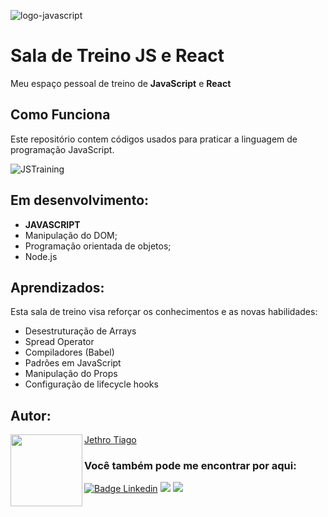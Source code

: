 ![logo-javascript](https://user-images.githubusercontent.com/103612874/202587581-ff231343-d815-4f5a-b684-17764fe785e5.png)

# Sala de Treino JS e React
Meu espaço pessoal de treino de <strong>JavaScript</strong> e <strong>React</strong>

## Como Funciona

Este repositório contem códigos usados para praticar a linguagem de programação JavaScript.

![JSTraining](https://user-images.githubusercontent.com/103612874/202919895-734246e0-cc6e-499f-aba7-bc648ea97928.jpg)

## Em desenvolvimento:

* <strong>JAVASCRIPT</strong>
* Manipulação do DOM;
* Programação orientada de objetos;
* Node.js

## Aprendizados:

Esta sala de treino visa reforçar os conhecimentos e as novas habilidades:

* Desestruturação de Arrays
* Spread Operator
* Compiladores (Babel)
* Padrões em JavaScript
* Manipulação do Props
* Configuração de lifecycle hooks


<h2 id="autor" align="left">Autor:</h2>
  <img align="left" src="https://avatars.githubusercontent.com/u/103612874?v=4" width=115>
<a href="https://github.com/JethroTiago">Jethro Tiago</a>
<h3 align="left">Você também pode me encontrar por aqui:</h3>
<p align="left">
  <a href="https://www.linkedin.com/in/jethrotiago/"><img src="https://img.shields.io/badge/LinkedIn-0077B5?style=for-the-badge&logo=linkedin&logoColor=white" alt="Badge Linkedin" /></a>
  <a href="https://www.youtube.com/c/BEIRADAAVENTURA" target="_blank"><img src="https://img.shields.io/badge/YouTube-FF0000?style=for-the-badge&logo=youtube&logoColor=white" target="_blank"></a>
  <a href="https://instagram.com/jethrotiago" target="_blank"><img src="https://img.shields.io/badge/-Instagram-%23E4405F?style=for-the-badge&logo=instagram&logoColor=white" target="_blank"></a>
  <br>